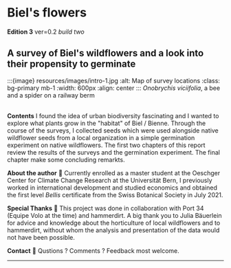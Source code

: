 # Biel's flowers

__Edition 3__ ver=0.2 _build two_

## A survey of Biel's wildflowers and a look into their propensity to germinate

:::{image} resources/images/intro-1.jpg
:alt: Map of survey locations
:class: bg-primary mb-1
:width: 600px
:align: center
:::
*Onobrychis viciifolia*, a bee and a spider on a railway berm
<br></br>


__Contents__
I found the idea of urban biodiversity fascinating and I wanted to explore what plants grow in the "habitat" of Biel / Bienne. Through the course of the surveys, I collected seeds which were used alongside native wildflower seeds from a local organization in a simple germination experiment on native wildflowers. The first two chapters of this report review the results of the surveys and the germination experiment. The final chapter make some concluding remarkts.

__About the author__ &#127809;
Currently enrolled as a master student at the Oeschger Center for Climate Change Research at the Universität Bern, I previously worked in international development and studied economics and obtained the first level *Bellis* certificate from the Swiss Botanical Society in July 2021.

__Special Thanks__  &#127810;
This project was done in collaboration with Port 34 (Equipe Volo at the time) and hammerdirt. A big thank you to Julia Bäuerlein for advice and knowledge about the horticulture of local wildflowers and to hammerdirt, without whom the analysis and presentation of the data would not have been possible.

__Contact__ &#127807;
Qustions ? Comments ? Feedback most welcome.

 ---
